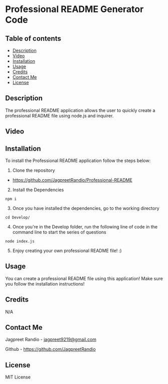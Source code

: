 # Professional README Generator Code

## Table of contents
* [Description](#description)
* [Video](#video)
* [Installation](#installation)
* [Usage](#usage)
* [Credits](#credits)
* [Contact Me](#contact-me)
* [License](#license)

## Description

The professional README application allows the user to quickly create a professional README file using node.js and inquirer.
 
## Video


## Installation

To install the Professional README application follow the steps below:

1. Clone the repository
 -  https://github.com/JagpreetRandio/Professional-README

2. Install the Dependencies 

``` npm i ```

3. Once you have installed the dependencies, go to the working directory

``` cd Develop/ ``` 

4. Once you're in the Develop folder, run the following line of code in the command line to start the series of questions

``` node index.js ``` 

5. Enjoy creating your own professional README file! :)

## Usage 

You can create a professional README file using this application! Make sure you follow the installation instructions!

## Credits

N/A

## Contact Me

Jagpreet Randio - jagpreet9219@gmail.com

Github - https://github.com/JagpreetRandio


## License

MIT License
